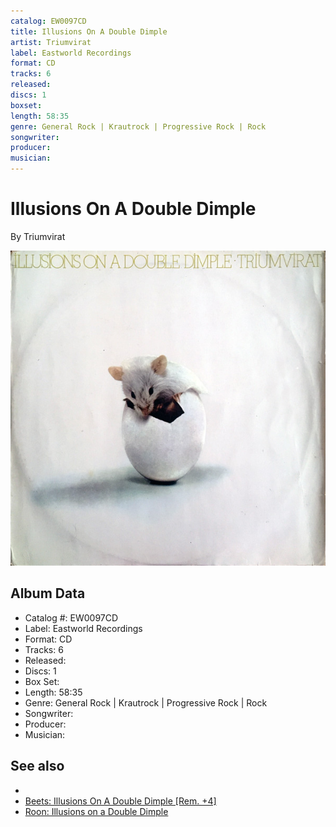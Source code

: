 ```yaml
---
catalog: EW0097CD
title: Illusions On A Double Dimple
artist: Triumvirat
label: Eastworld Recordings
format: CD
tracks: 6
released: 
discs: 1
boxset: 
length: 58:35
genre: General Rock | Krautrock | Progressive Rock | Rock
songwriter: 
producer: 
musician: 
---
```


# Illusions On A Double Dimple

By Triumvirat

![](../../assets/cdcovers/Triumvirat-Illusions_On_A_Double_Dimple.png)

## Album Data

- Catalog #: EW0097CD
- Label: Eastworld Recordings
- Format: CD
- Tracks: 6
- Released: 
- Discs: 1
- Box Set: 
- Length: 58:35
- Genre: General Rock | Krautrock | Progressive Rock | Rock
- Songwriter: 
- Producer: 
- Musician: 


## See also

- [](Triumvirat.md)
- [Beets: Illusions On A Double Dimple [Rem. +4]](../../Beets/Triumvirat/Illusions_On_A_Double_Dimple_[Rem_+4].md)
- [Roon: Illusions on a Double Dimple](../../Roon/Triumvirat/Illusions_on_a_Double_Dimple.md)
